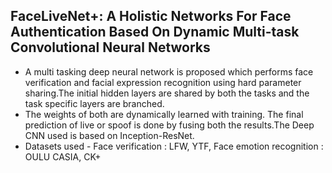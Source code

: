 ## FaceLiveNet+: A Holistic Networks For Face Authentication Based On Dynamic Multi-task Convolutional Neural Networks

- A multi tasking deep neural network is proposed which performs face verification and facial expression recognition using hard parameter sharing.The initial hidden layers are shared by both the tasks and the task specific layers are branched.
- The weights of both are dynamically learned with training. The final prediction of live or spoof is done by fusing both the results.The Deep CNN used is based on Inception-ResNet.
- Datasets used - Face verification : LFW, YTF,  Face emotion recognition : OULU CASIA, CK+
